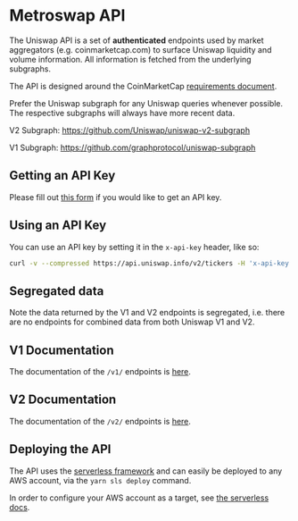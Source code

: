 # Metroswap API

The Uniswap API is a set of **authenticated** endpoints used by market aggregators (e.g. coinmarketcap.com) to surface 
Uniswap liquidity and volume information. All information is fetched from the underlying subgraphs.

The API is designed around the CoinMarketCap
[requirements document](https://docs.google.com/document/d/1S4urpzUnO2t7DmS_1dc4EL4tgnnbTObPYXvDeBnukCg).

Prefer the Uniswap subgraph for any Uniswap queries whenever possible. The respective subgraphs will always have more
recent data.

V2 Subgraph: https://github.com/Uniswap/uniswap-v2-subgraph

V1 Subgraph: https://github.com/graphprotocol/uniswap-subgraph

## Getting an API Key

Please fill out [this form](https://forms.gle/4xucinVsTTPu71bT6) if you would like to get an API key.

## Using an API Key

You can use an API key by setting it in the `x-api-key` header, like so:

```sh
curl -v --compressed https://api.uniswap.info/v2/tickers -H 'x-api-key: abcd1234'
```

## Segregated data

Note the data returned by the V1 and V2 endpoints is segregated, i.e. there are no endpoints for combined data from 
both Uniswap V1 and V2.

## V1 Documentation

The documentation of the `/v1/` endpoints is [here](./v1.md).

## V2 Documentation

The documentation of the `/v2/` endpoints is [here](./v2.md).

## Deploying the API

The API uses the [serverless framework](https://serverless.com) and can easily be deployed to any AWS account,
via the `yarn sls deploy` command.

In order to configure your AWS account as a target, 
see [the serverless docs](https://www.serverless.com/framework/docs/providers/aws/guide/credentials/).
